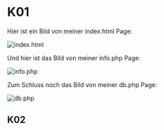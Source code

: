 # K01

Hier ist ein Bild von meiner index.html Page:

![index.html](./Screenshot%202023-05-16%20113601.png)

Und hier ist das Bild von meiner info.php Page:

![info.php](./Screenshot%202023-05-16%20113703.png)

Zum Schluss noch das Bild von meiner db.php Page:

![db.php](./Screenshot%202023-05-16%20114251.png)

## K02
